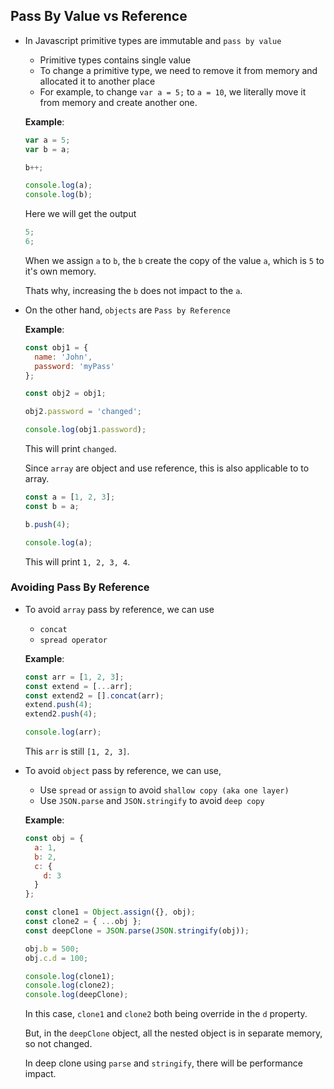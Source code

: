 ## Pass By Value vs Reference

- In Javascript primitive types are immutable and `pass by value`

  - Primitive types contains single value
  - To change a primitive type, we need to remove it from memory and allocated it to another place
  - For example, to change `var a = 5;` to `a = 10`, we literally move it from memory and create another one.

  **Example**:

  ```js
  var a = 5;
  var b = a;

  b++;

  console.log(a);
  console.log(b);
  ```

  Here we will get the output

  ```js
  5;
  6;
  ```

  When we assign `a` to `b`, the `b` create the copy of the value `a`, which is `5` to it's own memory.

  Thats why, increasing the `b` does not impact to the `a`.

- On the other hand, `objects` are `Pass by Reference`

  **Example**:

  ```js
  const obj1 = {
    name: 'John',
    password: 'myPass'
  };

  const obj2 = obj1;

  obj2.password = 'changed';

  console.log(obj1.password);
  ```

  This will print `changed`.

  Since `array` are object and use reference, this is also applicable to to array.

  ```js
  const a = [1, 2, 3];
  const b = a;

  b.push(4);

  console.log(a);
  ```

  This will print `1, 2, 3, 4`.

### Avoiding Pass By Reference

- To avoid `array` pass by reference, we can use

  - `concat`
  - `spread operator`

  **Example**:

  ```js
  const arr = [1, 2, 3];
  const extend = [...arr];
  const extend2 = [].concat(arr);
  extend.push(4);
  extend2.push(4);

  console.log(arr);
  ```

  This `arr` is still `[1, 2, 3]`.

- To avoid `object` pass by reference, we can use,

  - Use `spread` or `assign` to avoid `shallow copy (aka one layer)`
  - Use `JSON.parse` and `JSON.stringify` to avoid `deep copy`

  **Example**:

  ```js
  const obj = {
    a: 1,
    b: 2,
    c: {
      d: 3
    }
  };

  const clone1 = Object.assign({}, obj);
  const clone2 = { ...obj };
  const deepClone = JSON.parse(JSON.stringify(obj));

  obj.b = 500;
  obj.c.d = 100;

  console.log(clone1);
  console.log(clone2);
  console.log(deepClone);
  ```

  In this case, `clone1` and `clone2` both being override in the `d` property.

  But, in the `deepClone` object, all the nested object is in separate memory, so not changed.

  In deep clone using `parse` and `stringify`, there will be performance impact.
